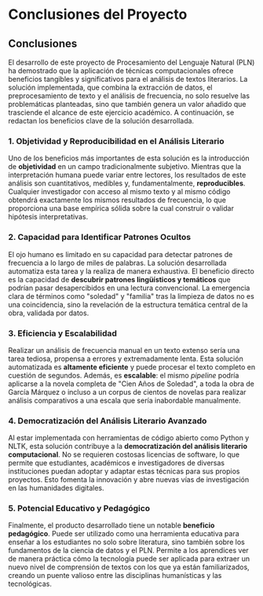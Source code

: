 # Conclusiones del Proyecto

## Conclusiones

El desarrollo de este proyecto de Procesamiento del Lenguaje Natural (PLN) ha demostrado que la aplicación de técnicas computacionales ofrece beneficios tangibles y significativos para el análisis de textos literarios. La solución implementada, que combina la extracción de datos, el preprocesamiento de texto y el análisis de frecuencia, no solo resuelve las problemáticas planteadas, sino que también genera un valor añadido que trasciende el alcance de este ejercicio académico. A continuación, se redactan los beneficios clave de la solución desarrollada.

### 1. Objetividad y Reproducibilidad en el Análisis Literario

Uno de los beneficios más importantes de esta solución es la introducción de **objetividad** en un campo tradicionalmente subjetivo. Mientras que la interpretación humana puede variar entre lectores, los resultados de este análisis son cuantitativos, medibles y, fundamentalmente, **reproducibles**. Cualquier investigador con acceso al mismo texto y al mismo código obtendrá exactamente los mismos resultados de frecuencia, lo que proporciona una base empírica sólida sobre la cual construir o validar hipótesis interpretativas.

### 2. Capacidad para Identificar Patrones Ocultos

El ojo humano es limitado en su capacidad para detectar patrones de frecuencia a lo largo de miles de palabras. La solución desarrollada automatiza esta tarea y la realiza de manera exhaustiva. El beneficio directo es la capacidad de **descubrir patrones lingüísticos y temáticos** que podrían pasar desapercibidos en una lectura convencional. La emergencia clara de términos como "soledad" y "familia" tras la limpieza de datos no es una coincidencia, sino la revelación de la estructura temática central de la obra, validada por datos.

### 3. Eficiencia y Escalabilidad

Realizar un análisis de frecuencia manual en un texto extenso sería una tarea tediosa, propensa a errores y extremadamente lenta. Esta solución automatizada es **altamente eficiente** y puede procesar el texto completo en cuestión de segundos. Además, es **escalable**: el mismo *pipeline* podría aplicarse a la novela completa de "Cien Años de Soledad", a toda la obra de García Márquez o incluso a un corpus de cientos de novelas para realizar análisis comparativos a una escala que sería inabordable manualmente.

### 4. Democratización del Análisis Literario Avanzado

Al estar implementada con herramientas de código abierto como Python y NLTK, esta solución contribuye a la **democratización del análisis literario computacional**. No se requieren costosas licencias de software, lo que permite que estudiantes, académicos e investigadores de diversas instituciones puedan adoptar y adaptar estas técnicas para sus propios proyectos. Esto fomenta la innovación y abre nuevas vías de investigación en las humanidades digitales.

### 5. Potencial Educativo y Pedagógico

Finalmente, el producto desarrollado tiene un notable **beneficio pedagógico**. Puede ser utilizado como una herramienta educativa para enseñar a los estudiantes no solo sobre literatura, sino también sobre los fundamentos de la ciencia de datos y el PLN. Permite a los aprendices ver de manera práctica cómo la tecnología puede ser aplicada para extraer un nuevo nivel de comprensión de textos con los que ya están familiarizados, creando un puente valioso entre las disciplinas humanísticas y las tecnológicas.
